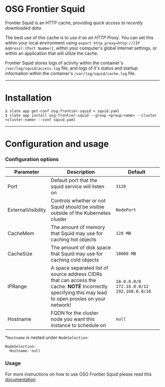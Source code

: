 # OSG Frontier Squid 

Frontier Squid is an HTTP cache, providing *quick access to recently downloaded data*.

The best use of this cache is to *use it as an HTTP Proxy*. You can set this within your local environment using `export http_proxy=http://[IP Address]:[Port Number]`, within your computer's global internet settings, or within an application that will utlize the cache.

Frontier Squid stores logs of activity within the container's `/var/log/squid/access.log` file, and logs of it's status and startup information within the container's `/var/log/squid/cache.log` file.

---
# Installation
```console
$ slate app get-conf osg-frontier-squid > squid.yaml
$ slate app install osg-frontier-squid --group <group-name> --cluster <cluster-name> --conf squid.yaml
```
---
# Configuration and usage
### Configuration options
| Parameter                       | Description                                   | Default                                                 |
|---------------------------------|-----------------------------------------------|---------------------------------------------------------|
| Port | Default port that the squid service will listen on | `3128` |
| ExternalVisibility | Controls whether or not Squid should be visible outside of the Kubernetes cluster | `NodePort` |
| CacheMem | The amount of memory that Squid may use for caching hot objects | `128 MB` |
| CacheSize | The amount of disk space that Squid may use for caching cold objects | `10000 MB` |
| IPRange | A space separated list of source address CIDRs that can access the cache. **NOTE** Incorrectly specifying this may lead to open proxies on your network! | `10.0.0.0/8 172.16.0.0/12 192.168.0.0/16` |  
| Hostname |FQDN for the cluster node you want this instance to schedule on | `null` |

&ast;```Hostname``` is nested under ```NodeSelection```:

```
NodeSelection:
  Hostname: null
```

### Usage
For more instructions on how to use OSG Frontier Squid please read this [documentation](https://opensciencegrid.org/docs/data/frontier-squid/)
